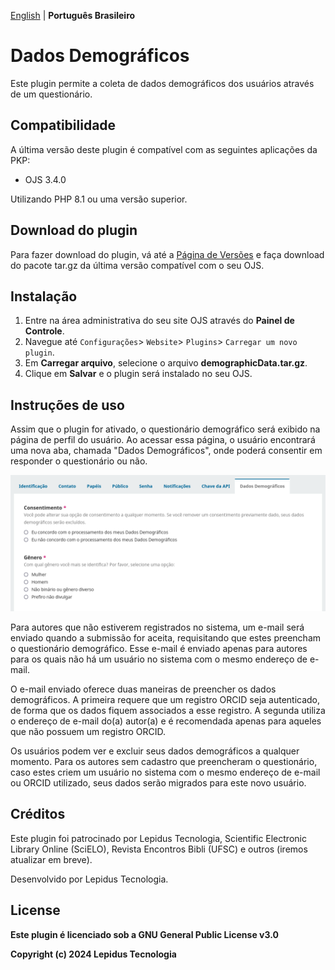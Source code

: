 [English](/README.md) | **Português Brasileiro**

# Dados Demográficos

Este plugin permite a coleta de dados demográficos dos usuários através de um questionário.

## Compatibilidade

A última versão deste plugin é compatível com as seguintes aplicações da PKP:

* OJS 3.4.0

Utilizando PHP 8.1 ou uma versão superior.

## Download do plugin 

Para fazer download do plugin, vá até a [Página de Versões](https://github.com/lepidus/demographicData/releases) e faça download do pacote tar.gz da última versão compatível com o seu OJS.

## Instalação

1. Entre na área administrativa do seu site OJS através do __Painel de Controle__.
2. Navegue até `Configurações`> `Website`> `Plugins`> `Carregar um novo plugin`.
3. Em __Carregar arquivo__, selecione o arquivo __demographicData.tar.gz__.
4. Clique em __Salvar__ e o plugin será instalado no seu OJS.

## Instruções de uso
Assim que o plugin for ativado, o questionário demográfico será exibido na página de perfil do usuário. Ao acessar essa página, o usuário encontrará uma nova aba, chamada "Dados Demográficos", onde poderá consentir em responder o questionário ou não.

![](screenshots/Questionnaire-pt_BR.png)

Para autores que não estiverem registrados no sistema, um e-mail será enviado quando a submissão for aceita, requisitando que estes preencham o questionário demográfico. Esse e-mail é enviado apenas para autores para os quais não há um usuário no sistema com o mesmo endereço de e-mail.

O e-mail enviado oferece duas maneiras de preencher os dados demográficos. A primeira requere que um registro ORCID seja autenticado, de forma que os dados fiquem associados a esse registro. A segunda utiliza o endereço de e-mail do(a) autor(a) e é recomendada apenas para aqueles que não possuem um registro ORCID.

Os usuários podem ver e excluir seus dados demográficos a qualquer momento. Para os autores sem cadastro que preencheram o questionário, caso estes criem um usuário no sistema com o mesmo endereço de e-mail ou ORCID utilizado, seus dados serão migrados para este novo usuário.

## Créditos
Este plugin foi patrocinado por Lepidus Tecnologia, Scientific Electronic Library Online (SciELO), Revista Encontros Bibli (UFSC) e outros (iremos atualizar em breve).

Desenvolvido por Lepidus Tecnologia.

## License

__Este plugin é licenciado sob a GNU General Public License v3.0__

__Copyright (c) 2024 Lepidus Tecnologia__